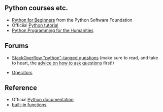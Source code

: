 ## Python courses etc.

* [Python for Beginners](https://www.python.org/about/gettingstarted/) from the Python Software Foundation
* Officiial [Python tutorial](https://docs.python.org/3/tutorial/)
* [Python Programming for the Humanities](http://fbkarsdorp.github.io/python-course/)

## Forums

* [StackOverflow "python"-tagged questions](http://stackoverflow.com/questions/tagged/python) (make sure to read, and take to heart, the [advice on how to ask questions](http://stackoverflow.com/help/how-to-ask) first!)

* [Operators](http://www.tutorialspoint.com/python/python_basic_operators.htm)


## Reference
* Official [Python documentation](https://docs.python.org/3/)
* [built-in functions](https://docs.python.org/3.3/library/functions.html)
